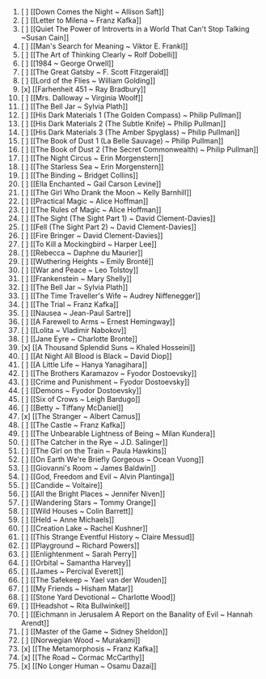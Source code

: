 1. [ ] [[Down Comes the Night ~ Allison Saft]]
2. [ ]  [[Letter to Milena ~ Franz Kafka]]
3. [ ] [[Quiet The Power of Introverts in a World That Can't Stop Talking ~Susan Cain]]
4. [ ] [[Man's Search for Meaning ~ Viktor E. Frankl]]
5. [ ] [[The Art of Thinking Clearly ~ Rolf Dobelli]]
6. [ ] [[1984 ~ George Orwell]]
7. [ ] [[The Great Gatsby ~ F. Scott Fitzgerald]]
8. [ ] [[Lord of the Flies ~ William Golding]]
9. [x] [[Farhenheit 451 ~ Ray Bradbury]]
10. [ ] [[Mrs. Dalloway ~ Virginia Woolf]]
11. [ ] [[The Bell Jar ~ Sylvia Plath]]
12. [ ] [[His Dark Materials 1 (The Golden Compass) ~ Philip Pullman]]
13. [ ] [[His Dark Materials 2 (The Subtle Knife) ~ Philip Pullman]]
14. [ ] [[His Dark Materials 3 (The Amber Spyglass) ~ Philip Pullman]]
15. [ ] [[The Book of Dust 1 (La Belle Sauvage)  ~ Philip Pullman]]
16. [ ] [[The Book of Dust 2 (The Secret Commonwealth) ~ Philip Pullman]]
17. [ ] [[The Night Circus ~ Erin Morgenstern]]
18. [ ] [[The Starless Sea ~ Erin Morgenstern]]
19. [ ] [[The Binding ~ Bridget Collins]]
20. [ ] [[Ella Enchanted ~ Gail Carson Levine]]
21. [ ] [[The Girl Who Drank the Moon ~ Kelly Barnhill]]
22. [ ] [[Practical Magic ~ Alice Hoffman]]
23. [ ] [[The Rules of Magic ~ Alice Hoffman]]
24. [ ] [[The Sight (The Sight Part 1) ~ David Clement-Davies]]
25. [ ] [[Fell (The Sight Part 2) ~ David Clement-Davies]]
26. [ ] [[Fire Bringer ~ David Clement-Davies]]
27. [ ] [[To Kill a Mockingbird ~ Harper Lee]]
28. [ ] [[Rebecca ~ Daphne du Maurier]]
29. [ ] [[Wuthering Heights ~ Emily Brontë]]
30. [ ] [[War and Peace ~ Leo Tolstoy]]
31. [ ] [[Frankenstein ~ Mary Shelly]]
32. [ ] [[The Bell Jar ~ Sylvia Plath]]
33. [ ] [[The Time Traveller's Wife ~ Audrey Niffenegger]]
34. [ ] [[The Trial ~ Franz Kafka]]
35. [ ] [[Nausea ~ Jean-Paul Sartre]]
36. [ ] [[A Farewell to Arms ~ Ernest Hemingway]]
37. [ ] [[Lolita ~ Vladimir Nabokov]]
38. [ ] [[Jane Eyre ~ Charlotte Bronte]]
39. [x] [[A Thousand Splendid Suns ~ Khaled Hosseini]]
40. [ ] [[At Night All Blood is Black ~ David Diop]]
41. [ ] [[A Little Life ~ Hanya Yanagihara]]
42. [ ] [[The Brothers Karamazov ~ Fyodor Dostoevsky]]
43. [ ] [[Crime and Punishment ~ Fyodor Dostoevsky]]
44. [ ] [[Demons ~ Fyodor Dostoevsky]]
45. [ ] [[Six of Crows ~ Leigh Bardugo]]
46. [ ] [[Betty ~ Tiffany McDaniel]]
47. [x] [[The Stranger ~ Albert Camus]]
48. [ ] [[The Castle ~ Franz Kafka]]
49. [ ] [[The Unbearable Lightness of Being ~ Milan Kundera]]
50. [ ] [[The Catcher in the Rye ~ J.D. Salinger]]
51. [ ] [[The Girl on the Train ~ Paula Hawkins]]
52. [ ] [[On Earth We're Briefly Gorgeous ~ Ocean Vuong]]
53. [ ] [[Giovanni's Room ~ James Baldwin]]
54. [ ] [[God, Freedom and Evil ~ Alvin Plantinga]]
55. [ ] [[Candide ~ Voltaire]]
56. [ ] [[All the Bright Places ~ Jennifer Niven]]
57. [ ] [[Wandering Stars ~ Tommy Orange]]
58. [ ] [[Wild Houses ~ Colin Barrett]]
59. [ ] [[Held ~ Anne Michaels]]
60. [ ] [[Creation Lake ~ Rachel Kushner]]
61. [ ] [[This Strange Eventful History ~ Claire Messud]]
62. [ ] [[Playground ~ Richard Powers]]
63. [ ] [[Enlightenment ~ Sarah Perry]]
64. [ ] [[Orbital ~ Samantha Harvey]]
65. [ ] [[James ~ Percival Everett]]
66. [ ] [[The Safekeep ~ Yael van der Wouden]]
67. [ ] [[My Friends ~ Hisham Matar]]
68. [ ] [[Stone Yard Devotional ~ Charlotte Wood]]
69. [ ] [[Headshot ~ Rita Bullwinkel]]
70. [ ] [[Eichmann in Jerusalem A Report on the Banality of Evil ~ Hannah Arendt]]
71. [ ] [[Master of the Game ~ Sidney Sheldon]]
72. [ ] [[Norwegian Wood ~ Murakami]]
73. [x] [[The Metamorphosis ~ Franz Kafka]]
74. [x] [[The Road ~ Cormac McCarthy]]
75. [x] [[No Longer Human ~ Osamu Dazai]]
